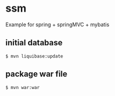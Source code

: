 # ssm

Example for spring + springMVC + mybatis

## initial database

```shell script
$ mvn liquibase:update
```

## package war file

```shell script
$ mvn war:war
```
